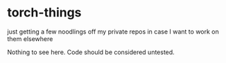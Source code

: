 torch-things
============

just getting a few noodlings off my private repos in case I want to work 
on them elsewhere

Nothing to see here. Code should be considered untested. 
